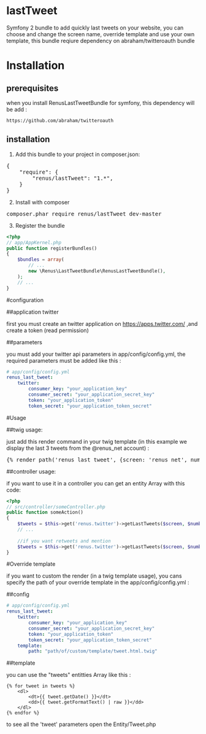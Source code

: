 # lastTweet
Symfony 2 bundle to add quickly last tweets on your website, you can choose and change the screen name, 
override template and use your own template, this bundle reqiure dependency on abraham/twitteroauth bundle

# Installation

## prerequisites
when you install RenusLastTweetBundle for symfony, this dependency will be add :
    
    https://github.com/abraham/twitteroauth

## installation
    
1. Add this bundle to your project in composer.json:
    
<pre>
{
    "require": {
        "renus/lastTweet": "1.*",
    }
}
</pre>

2. Install with composer

<pre>
composer.phar require renus/lastTweet dev-master
</pre>

3. Register the bundle


```php
<?php
// app/AppKernel.php
public function registerBundles()
{
    $bundles = array(
        // ...
        new \Renus\LastTweetBundle\RenusLastTweetBundle(),
    );
    // ...
}
```

#configuration 

##application twitter

first you must create an twitter application  on https://apps.twitter.com/ ,and create a token (read permission)

##parameters

you must add your twitter api parameters in app/config/config.yml, the required parameters must be added like this :

```yml
# app/config/config.yml
renus_last_tweet:
    twitter:
        consumer_key: "your_application_key"
        consumer_secret: "your_application_secret_key"
        token: "your_application_token"
        token_secret: "your_application_token_secret"
```


#Usage

##twig usage: 

just add this render command in your twig template (in this example we display the last 3 tweets 
from the @renus_net account) :
<pre>
{% render path('renus_last_tweet', {screen: 'renus_net', number: 3}) %}
</pre>

##controller usage:

if you want to use it in a controller you can get an entity Array 
with this code: 

```php
<?php
// src/controller/someController.php
public function someAction()
{
    $tweets = $this->get('renus.twitter')->getLastTweets($screen, $number);
    // ...
    
    //if you want retweets and mention 
    $tweets = $this->get('renus.twitter')->getLastTweets($screen, $number, false, true);
}
```

#Override template

if you want to custom the render (in a twig template usage), you cans specify the path of your 
override template in the app/config/config.yml :

##config
```yml
# app/config/config.yml
renus_last_tweet:
    twitter:
        consumer_key: "your_application_key"
        consumer_secret: "your_application_secret_key"
        token: "your_application_token"
        token_secret: "your_application_token_secret"
    template:
        path: "path/of/custom/template/tweet.html.twig"
```


##template

you can use the "tweets" entitties Array like this :

```twig
{% for tweet in tweets %}
    <dl>
        <dt>{{ tweet.getDate() }}</dt>
        <dd>{{ tweet.getFormatText() | raw }}</dd>
    </dl>
{% endfor %}
```

to see all the 'tweet' parameters open the Entity/Tweet.php
